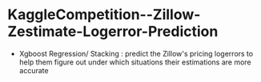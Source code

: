 # KaggleCompetition--Zillow-Zestimate-Logerror-Prediction
- Xgboost Regression/ Stacking : predict the Zillow's pricing logerrors to help them figure out under which situations their estimations are more accurate 
